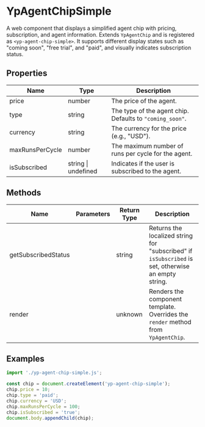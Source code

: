 # YpAgentChipSimple

A web component that displays a simplified agent chip with pricing, subscription, and agent information. Extends `YpAgentChip` and is registered as `<yp-agent-chip-simple>`. It supports different display states such as "coming soon", "free trial", and "paid", and visually indicates subscription status.

## Properties

| Name            | Type                | Description                                                                 |
|-----------------|---------------------|-----------------------------------------------------------------------------|
| price           | number              | The price of the agent.                                                     |
| type            | string              | The type of the agent chip. Defaults to `"coming_soon"`.                    |
| currency        | string              | The currency for the price (e.g., "USD").                                  |
| maxRunsPerCycle | number              | The maximum number of runs per cycle for the agent.                         |
| isSubscribed    | string \| undefined | Indicates if the user is subscribed to the agent.                           |

## Methods

| Name                | Parameters | Return Type | Description                                                                                 |
|---------------------|------------|-------------|---------------------------------------------------------------------------------------------|
| getSubscribedStatus |            | string      | Returns the localized string for "subscribed" if `isSubscribed` is set, otherwise an empty string. |
| render              |            | unknown     | Renders the component template. Overrides the `render` method from `YpAgentChip`.           |

## Examples

```typescript
import './yp-agent-chip-simple.js';

const chip = document.createElement('yp-agent-chip-simple');
chip.price = 10;
chip.type = 'paid';
chip.currency = 'USD';
chip.maxRunsPerCycle = 100;
chip.isSubscribed = 'true';
document.body.appendChild(chip);
```

